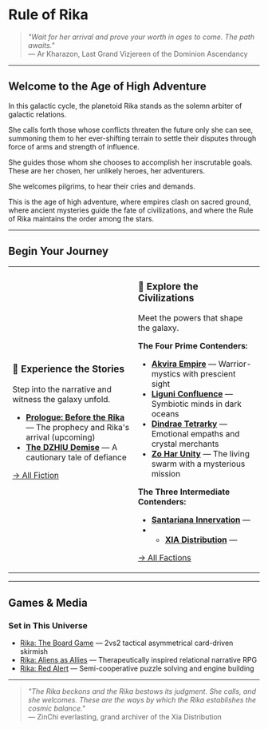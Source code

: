 # Rule of Rika

> *"Wait for her arrival and prove your worth in ages to come. The path awaits."*  
> — Ar Kharazon, Last Grand Vizjereen of the Dominion Ascendancy

---

## Welcome to the Age of High Adventure

In this galactic cycle, the planetoid Rika stands as the solemn arbiter of galactic relations. 

She calls forth those whose conflicts threaten the future only she can see, summoning them to her ever-shifting terrain to settle their disputes through force of arms and strength of influence. 

She guides those whom she chooses to accomplish her inscrutable goals. These are her chosen, her unlikely heroes, her adventurers. 

She welcomes pilgrims, to hear their cries and demands. 

This is the age of high adventure, where empires clash on sacred ground, where ancient mysteries guide the fate of civilizations, and where the Rule of Rika maintains the order among the stars.

---

## Begin Your Journey

<table>
<tr>
<td width="50%">

### 📖 **Experience the Stories**
Step into the narrative and witness the galaxy unfold.

- [**Prologue: Before the Rika**](docs/worlds/rule-of-rika/fiction/00-prologue.md) — The prophecy and Rika's arrival (upcoming)
- [**The DZHIU Demise**](docs/worlds/rule-of-rika/fiction/01-the-dzhiu-demise.md) — A cautionary tale of defiance

[→ All Fiction](fiction/index.md)

</td>
<td width="50%">

### 🌌 **Explore the Civilizations**
Meet the powers that shape the galaxy.

**The Four Prime Contenders:**
- [**Akvira Empire**](docs/worlds/rule-of-rika/factions/akvira/Culture.md) — Warrior-mystics with prescient sight
- [**Liguni Confluence**](docs/worlds/rule-of-rika/factions/liguni/liguni-confluence.md) — Symbiotic minds in dark oceans
- [**Dindrae Tetrarky**](docs/worlds/rule-of-rika/factions/dindrae-tetrarky) — Emotional empaths and crystal merchants
- [**Zo Har Unity**](docs/worlds/rule-of-rika/factions/zohar) — The living swarm with a mysterious mission

**The Three Intermediate Contenders:**
- [**Santariana Innervation**](docs/worlds/rule-of-rika/factions/santariana/santariana.md) —
- - [**XIA Distribution**](docs/worlds/rule-of-rika/factions/xia/xia-distribution.md) —


[→ All Factions](factions/index)

</td>
</tr>
</table>

---

## Games & Media

### Set in This Universe
- [Rika: The Board Game](games/rika-board-game.md) — 2vs2 tactical asymmetrical card-driven skirmish
- [Rika: Aliens as Allies](games/rika-rpg.md) — Therapeutically inspired relational narrative RPG  
- [Rika: Red Alert](games/rika-red-alert.md) — Semi-cooperative puzzle solving and engine building

---

> *"The Rika beckons and the Rika bestows its judgment. She calls, and she welcomes. These are the ways by which the Rika establishes the cosmic balance."*  
> — ZinChi everlasting, grand archiver of the Xia Distribution
